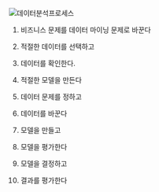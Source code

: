 ﻿![데이터분석프로세스](https://picasaweb.google.com/116361059070978689168/6622929352224509249#6622929355748291026 "데이터분석프로세스")

1. 비즈니스 문제를 데이터 마이닝 문제로 바꾼다

2. 적절한 데이터를 선택하고

3. 데이터를 확인한다.

4. 적절한 모델을 만든다

5. 데이터 문제를 정하고

6. 데이터를 바꾼다

7. 모델을 만들고

8. 모델을 평가한다

9. 모델을 결정하고

10. 결과를 평가한다


